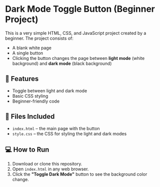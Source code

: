 # Dark Mode Toggle Button (Beginner Project)

This is a very simple HTML, CSS, and JavaScript project created by a beginner. The project consists of:

- A blank white page
- A single button
- Clicking the button changes the page between **light mode** (white background) and **dark mode** (black background)

## 🌙 Features

- Toggle between light and dark mode
- Basic CSS styling
- Beginner-friendly code

## 📁 Files Included

- `index.html` – the main page with the button
- `style.css` – the CSS for styling the light and dark modes

## 💻 How to Run

1. Download or clone this repository.
2. Open `index.html` in any web browser.
3. Click the **"Toggle Dark Mode"** button to see the background color change.
